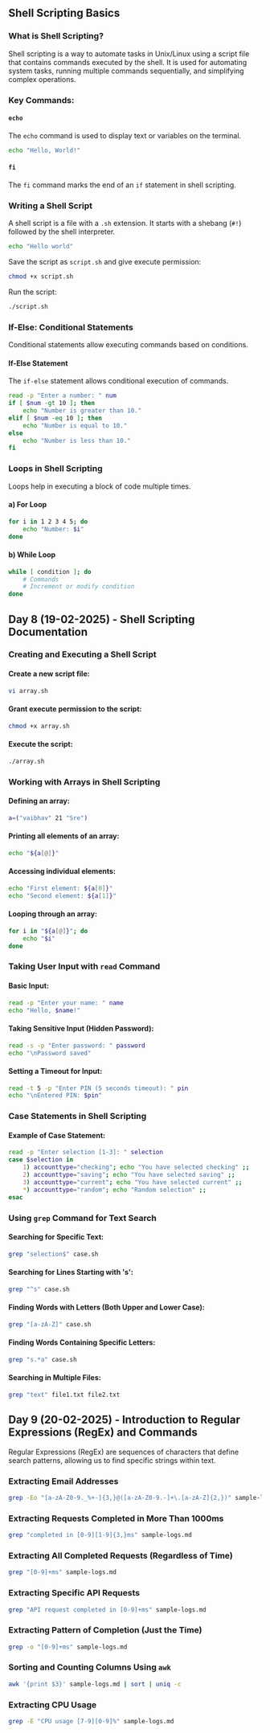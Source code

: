 ## Shell Scripting Basics

### What is Shell Scripting?
Shell scripting is a way to automate tasks in Unix/Linux using a script file that contains commands executed by the shell. It is used for automating system tasks, running multiple commands sequentially, and simplifying complex operations.

### Key Commands:

#### `echo`
The `echo` command is used to display text or variables on the terminal.

```sh
echo "Hello, World!"
```

#### `fi`
The `fi` command marks the end of an `if` statement in shell scripting.

### Writing a Shell Script
A shell script is a file with a `.sh` extension. It starts with a shebang (`#!`) followed by the shell interpreter.

```sh
echo "Hello world"
```

Save the script as `script.sh` and give execute permission:

```sh
chmod +x script.sh
```

Run the script:

```sh
./script.sh
```

### If-Else: Conditional Statements
Conditional statements allow executing commands based on conditions.

#### If-Else Statement
The `if-else` statement allows conditional execution of commands.

```sh
read -p "Enter a number: " num
if [ $num -gt 10 ]; then
    echo "Number is greater than 10."
elif [ $num -eq 10 ]; then
    echo "Number is equal to 10."
else
    echo "Number is less than 10."
fi
```

### Loops in Shell Scripting
Loops help in executing a block of code multiple times.

#### a) For Loop
```sh
for i in 1 2 3 4 5; do
    echo "Number: $i"
done
```

#### b) While Loop
```sh
while [ condition ]; do
    # Commands
    # Increment or modify condition
done
```

## Day 8 (19-02-2025) - Shell Scripting Documentation

### Creating and Executing a Shell Script

#### Create a new script file:
```sh
vi array.sh
```

#### Grant execute permission to the script:
```sh
chmod +x array.sh
```

#### Execute the script:
```sh
./array.sh
```

### Working with Arrays in Shell Scripting

#### Defining an array:
```sh
a=("vaibhav" 21 "Sre")
```

#### Printing all elements of an array:
```sh
echo "${a[@]}"
```

#### Accessing individual elements:
```sh
echo "First element: ${a[0]}"
echo "Second element: ${a[1]}"
```

#### Looping through an array:
```sh
for i in "${a[@]}"; do
    echo "$i"
done
```

### Taking User Input with `read` Command

#### Basic Input:
```sh
read -p "Enter your name: " name
echo "Hello, $name!"
```

#### Taking Sensitive Input (Hidden Password):
```sh
read -s -p "Enter password: " password
echo "\nPassword saved"
```

#### Setting a Timeout for Input:
```sh
read -t 5 -p "Enter PIN (5 seconds timeout): " pin
echo "\nEntered PIN: $pin"
```

### Case Statements in Shell Scripting

#### Example of Case Statement:
```sh
read -p "Enter selection [1-3]: " selection
case $selection in
    1) accounttype="checking"; echo "You have selected checking" ;;
    2) accounttype="saving"; echo "You have selected saving" ;;
    3) accounttype="current"; echo "You have selected current" ;;
    *) accounttype="random"; echo "Random selection" ;;
esac
```

### Using `grep` Command for Text Search

#### Searching for Specific Text:
```sh
grep "selection$" case.sh
```

#### Searching for Lines Starting with 's':
```sh
grep "^s" case.sh
```

#### Finding Words with Letters (Both Upper and Lower Case):
```sh
grep "[a-zA-Z]" case.sh
```

#### Finding Words Containing Specific Letters:
```sh
grep "s.*a" case.sh
```

#### Searching in Multiple Files:
```sh
grep "text" file1.txt file2.txt
```

## Day 9 (20-02-2025) - Introduction to Regular Expressions (RegEx) and Commands

Regular Expressions (RegEx) are sequences of characters that define search patterns, allowing us to find specific strings within text.

### Extracting Email Addresses
```sh
grep -Eo "[a-zA-Z0-9._%+-]{3,}@([a-zA-Z0-9.-]+\.[a-zA-Z]{2,})" sample-logs.md
```

### Extracting Requests Completed in More Than 1000ms
```sh
grep "completed in [0-9][1-9]{3,}ms" sample-logs.md
```

### Extracting All Completed Requests (Regardless of Time)
```sh
grep "[0-9]+ms" sample-logs.md
```

### Extracting Specific API Requests
```sh
grep "API request completed in [0-9]+ms" sample-logs.md
```

### Extracting Pattern of Completion (Just the Time)
```sh
grep -o "[0-9]+ms" sample-logs.md
```

### Sorting and Counting Columns Using `awk`
```sh
awk '{print $3}' sample-logs.md | sort | uniq -c
```

### Extracting CPU Usage
```sh
grep -E "CPU usage [7-9][0-9]%" sample-logs.md
```


